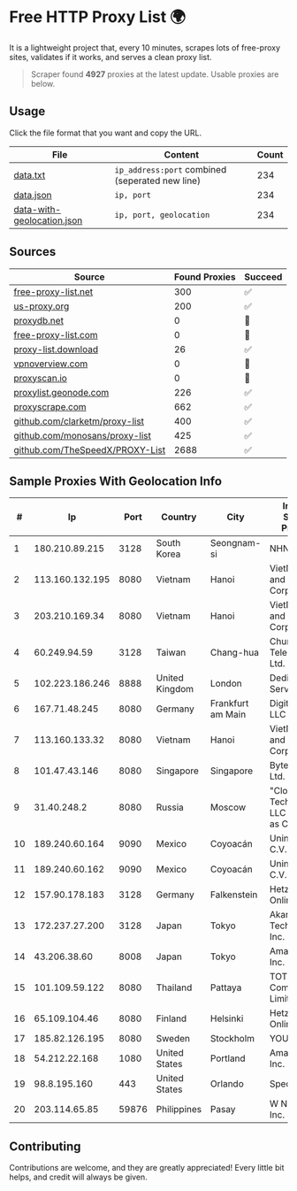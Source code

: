 
# Free HTTP Proxy List 🌍

It is a lightweight project that, every 10 minutes, scrapes lots of free-proxy sites, validates if it works, and serves a clean proxy list.


> Scraper found **4927** proxies at the latest update. Usable proxies are below.

## Usage

Click the file format that you want and copy the URL.


|File|Content|Count|
|----|-------|-----|
|[data.txt](https://raw.githubusercontent.com/themiralay/Proxy-List-World/master/data.txt)|`ip_address:port` combined (seperated new line)|234|
|[data.json](https://raw.githubusercontent.com/themiralay/Proxy-List-World/master/data.json)|`ip, port`|234|
|[data-with-geolocation.json](https://raw.githubusercontent.com/themiralay/Proxy-List-World/master/data-with-geolocation.json)|`ip, port, geolocation`|234|

## Sources

|Source|Found Proxies|Succeed|
|------|-------------|-------|
|[free-proxy-list.net](https://free-proxy-list.net)|300|✅|
|[us-proxy.org](https://www.us-proxy.org)|200|✅|
|[proxydb.net](http://proxydb.net)|0|🚫|
|[free-proxy-list.com](https://free-proxy-list.com/?page=&port=&type%5B%5D=http&type%5B%5D=https&up_time=0&search=Search)|0|🚫|
|[proxy-list.download](https://www.proxy-list.download/HTTP)|26|✅|
|[vpnoverview.com](https://vpnoverview.com/privacy/anonymous-browsing/free-proxy-servers)|0|🚫|
|[proxyscan.io](https://www.proxyscan.io)|0|🚫|
|[proxylist.geonode.com](https://proxylist.geonode.com/api/proxy-list?limit=300&page=1&sort_by=lastChecked&sort_type=desc&protocols=http,https)|226|✅|
|[proxyscrape.com](https://api.proxyscrape.com/v2/?request=displayproxies&protocol=http&timeout=10000&country=all&ssl=all&anonymity=all)|662|✅|
|[github.com/clarketm/proxy-list](https://raw.githubusercontent.com/clarketm/proxy-list/master/proxy-list-raw.txt)|400|✅|
|[github.com/monosans/proxy-list](https://raw.githubusercontent.com/monosans/proxy-list/main/proxies/http.txt)|425|✅|
|[github.com/TheSpeedX/PROXY-List](https://raw.githubusercontent.com/TheSpeedX/PROXY-List/master/http.txt)|2688|✅|


## Sample Proxies With Geolocation Info

|#|Ip|Port|Country|City|Internet Service Provider|
|-|--|----|-------|----|-------------------------|
|1|180.210.89.215|3128|South Korea|Seongnam-si|NHNCLOUD|
|2|113.160.132.195|8080|Vietnam|Hanoi|VietNam Post and Telecom Corporation|
|3|203.210.169.34|8080|Vietnam|Hanoi|VietNam Post and Telecom Corporation|
|4|60.249.94.59|3128|Taiwan|Chang-hua|Chunghwa Telecom Co., Ltd.|
|5|102.223.186.246|8888|United Kingdom|London|Dedicated Servers|
|6|167.71.48.245|8080|Germany|Frankfurt am Main|DigitalOcean, LLC|
|7|113.160.133.32|8080|Vietnam|Hanoi|VietNam Post and Telecom Corporation|
|8|101.47.43.146|8080|Singapore|Singapore|Byteplus Pte. Ltd.|
|9|31.40.248.2|8080|Russia|Moscow|"Cloud Technologies" LLC trading as Cloud.ru|
|10|189.240.60.164|9090|Mexico|Coyoacán|Uninet S.A. de C.V.|
|11|189.240.60.162|9090|Mexico|Coyoacán|Uninet S.A. de C.V.|
|12|157.90.178.183|3128|Germany|Falkenstein|Hetzner Online GmbH|
|13|172.237.27.200|3128|Japan|Tokyo|Akamai Technologies, Inc.|
|14|43.206.38.60|8008|Japan|Tokyo|Amazon.com, Inc.|
|15|101.109.59.122|8080|Thailand|Pattaya|TOT Public Company Limited|
|16|65.109.104.46|8080|Finland|Helsinki|Hetzner Online GmbH|
|17|185.82.126.195|8080|Sweden|Stockholm|YOURSERVER|
|18|54.212.22.168|1080|United States|Portland|Amazon.com, Inc.|
|19|98.8.195.160|443|United States|Orlando|Spectrum|
|20|203.114.65.85|59876|Philippines|Pasay|W Network Inc.|



## Contributing

Contributions are welcome, and they are greatly appreciated! Every
little bit helps, and credit will always be given.


